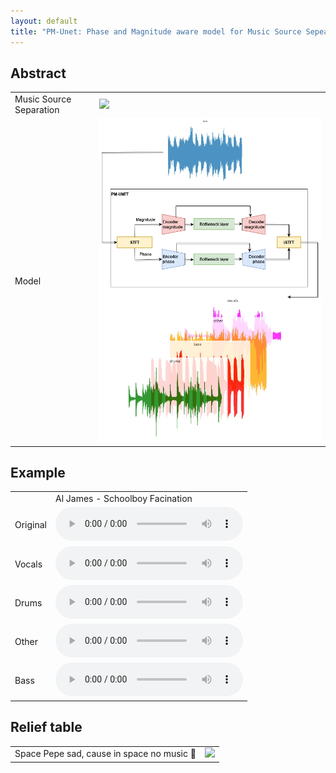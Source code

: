 ```yaml
---
layout: default
title: "PM-Unet: Phase and Magnitude aware model for Music Source Sepearation"
---
```



## Abstract
<table>

<tr>
<td>Music Source Separation</td>
<td>
    <img src="https://source-separation.github.io/tutorial/_images/source_separation_io.png">
</td>
</tr>

<tr>
<td>Model</td>
<td>
    <img src="https://github.com/d-a-yakovlev/misc/blob/d9f8914009853c9e5e24e6d8f27550411ffcbe59/pics/pipeline(4).drawio.png">
</td>
</tr>

</table>


## Example
<table>

<tr><td></td><td>Al James - Schoolboy Facination</td></tr>

<!-- Samples 
https://drive.google.com/file/d/1iclXFFKo_i9Z-61WV8UNG_qzdRLDgqPy/view?usp=drive_link
https://drive.google.com/file/d/1ght9UVHHCZ_RV3gtuNmr7Mfs1AtKBrZc/view?usp=drive_link
https://drive.google.com/file/d/1XJlOPQxsThvP94D4pDi-mBOkLU2Y_d7N/view?usp=drive_link
https://drive.google.com/file/d/1XEYuqby9kEp6rVMaAHqSQy5mPRdqib4r/view?usp=drive_link
https://drive.google.com/file/d/1dc1wz1Ujd22QcpJM_PA8pSgg5mNf72TX/view?usp=drive_link 
-->

<tr>
<td>Original</td>
<td>
<audio controls preload src="https://drive.google.com/uc?export=open&id=1iclXFFKo_i9Z-61WV8UNG_qzdRLDgqPy">
</td>
</tr>

<tr>
<td>Vocals</td>
<td>
<audio controls preload src="https://drive.google.com/uc?export=open&id=1ght9UVHHCZ_RV3gtuNmr7Mfs1AtKBrZc">
</td>
</tr>

<tr>
<td>Drums</td>
<td>
<audio controls preload src="https://drive.google.com/uc?export=open&id=1XJlOPQxsThvP94D4pDi-mBOkLU2Y_d7N">
</td>
</tr>

<tr>
<td>Other</td>
<td>
<audio controls preload src="https://drive.google.com/uc?export=open&id=1XEYuqby9kEp6rVMaAHqSQy5mPRdqib4r">
</td>
</tr>

<tr>
<td>Bass</td>
<td>
<audio controls preload src="https://drive.google.com/uc?export=open&id=1dc1wz1Ujd22QcpJM_PA8pSgg5mNf72TX">
</td>
</tr>


<!--
<tr><td>Author - Track_name</td></tr>

<tr>
<td>Original</td>
<td>
<audio controls preload src="">
</td>
</tr>

<tr>
<td>Vocals</td>
<td>
<audio controls preload src="">
</td>
</tr>

<tr>
<td>Drums</td>
<td>
<audio controls preload src="">
</td>
</tr>

<tr>
<td>Other</td>
<td>
<audio controls preload src="">
</td>
</tr>

<tr>
<td>Bass</td>
<td>
<audio controls preload src="">
</td>
</tr>
-->

</table>


## Relief table
<table>
<tr>
<td>Space Pepe sad, cause in space no music 🐸</td>
<td><img src="https://s32677.pcdn.co/wp-content/uploads/2023/05/bic_pepe_neutral_2.png.webp">
</td>
</tr>
</table>